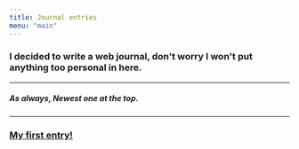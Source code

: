 ```yaml
---
title: Journal entries
menu: "main"
---
```


### I decided to write a web journal, don't worry I won't put anything too personal in here.
---
##### As always, Newest one at the top.
---
### [My first entry!](/journal/myfirst/)
